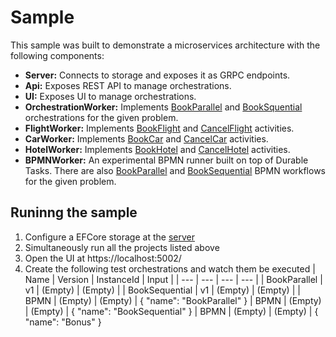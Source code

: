 # Sample

This sample was built to demonstrate a microservices architecture with the following components:

- **Server:** Connects to storage and exposes it as GRPC endpoints.
- **Api:** Exposes REST API to manage orchestrations.
- **UI:** Exposes UI to manage orchestrations.
- **OrchestrationWorker:** Implements [BookParallel](OrchestrationWorker/Orchestrations/BookParallelOrchestration.cs) and [BookSquential](OrchestrationWorker/Orchestrations/BookSequentialOrchestration.cs) orchestrations for the given problem.
- **FlightWorker:** Implements [BookFlight](FlightWorker/Activities/BookFlightActivity.cs) and [CancelFlight](CarWorker/Activities/CancelFlightActivity.cs) activities.
- **CarWorker:** Implements [BookCar](CarWorker/Activities/BookCarActivity.cs) and [CancelCar](CarWorker/Activities/CancelCarActivity.cs) activities.
- **HotelWorker:** Implements [BookHotel](HotelWorker/Activities/BookHotelActivity.cs) and [CancelHotel](HotelWorker/Activities/CancelHotelActivity.cs) activities.
- **BPMNWorker:** An experimental BPMN runner built on top of Durable Tasks. There are also [BookParallel](BpmnWorker/Workflows/BookParallel.bpmn) and [BookSequential](BpmnWorker/Workflows/BookSequential.bpmn) BPMN workflows for the given problem.

## Runinng the sample

1. Configure a EFCore storage at the [server](Server/Startup.cs#L37)
2. Simultaneously run all the projects listed above
3. Open the UI at https://localhost:5002/
4. Create the following test orchestrations and watch them be executed
   | Name | Version | InstanceId | Input |
   | --- | --- | --- | --- |
   | BookParallel | v1 | (Empty) | (Empty) |
   | BookSequential | v1 | (Empty) | (Empty) |
   | BPMN | (Empty) | (Empty) | { "name": "BookParallel" }
   | BPMN | (Empty) | (Empty) | { "name": "BookSequential" }
   | BPMN | (Empty) | (Empty) | { "name": "Bonus" }
